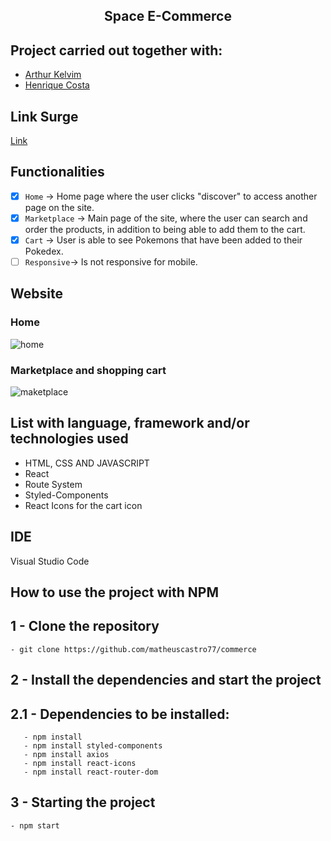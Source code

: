 <h2 align="center">
      Space E-Commerce
</h2>

## Project carried out together with:
<ul>
	<li><a href='https://www.linkedin.com/in/arthur-kelvim-780068213/'> Arthur Kelvim </a></li>
	<li><a href='https://www.linkedin.com/in/heinrickcostta/'> Henrique Costa </a></li>
</ul>


## Link Surge
[Link](https://upbeat-stop.surge.sh/)

## Functionalities

- [x] `Home` → Home page where the user clicks "discover" to access another page on the site. 
- [x] `Marketplace` → Main page of the site, where the user can search and order the products, in addition to being able to add them to the cart.
- [x] `Cart` → User is able to see Pokemons that have been added to their Pokedex. 
- [ ] `Responsive`→ Is not responsive for mobile.

## Website
### Home
![home](https://user-images.githubusercontent.com/94663972/159373043-79553c70-3b2e-44b7-b65b-ed65484e2e9c.png)
### Marketplace and shopping cart
![maketplace](https://user-images.githubusercontent.com/94663972/159373076-284d7d53-0a4a-4ecc-b3f2-46e931dadd37.png)


## List with language, framework and/or technologies used
<ul>
	<li>HTML, CSS AND JAVASCRIPT</li>
	<li>React</li>
	<li>Route System</li>
	<li>Styled-Components</li>
	<li> React Icons for the cart icon </li>
</ul>

## IDE

Visual Studio Code

## How to use the project with NPM

## 1 - Clone the repository
	- git clone https://github.com/matheuscastro77/commerce
## 2 - Install the dependencies and start the project

## 2.1 - Dependencies to be installed:
       - npm install
       - npm install styled-components
       - npm install axios
       - npm install react-icons
       - npm install react-router-dom
      
## 3 - Starting the project
	- npm start
      
